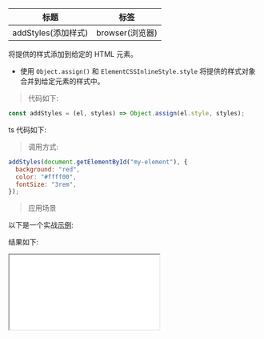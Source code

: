 | 标题                | 标签            |
| ------------------- | --------------- |
| addStyles(添加样式) | browser(浏览器) |

将提供的样式添加到给定的 HTML 元素。

- 使用 `Object.assign()` 和 `ElementCSSInlineStyle.style` 将提供的样式对象合并到给定元素的样式中。

> 代码如下:

```js
const addStyles = (el, styles) => Object.assign(el.style, styles);
```

ts 代码如下:

<div class="code-editor" data-url="codes/javascript/ts/add-styles.ts" data-language="typescript"></div>

> 调用方式:

```js
addStyles(document.getElementById("my-element"), {
  background: "red",
  color: "#ffff00",
  fontSize: "3rem",
});
```

> 应用场景

以下是一个实战<a href="codes/javascript/html/add-styles.html" target="_blank" rel="noopener noreferrer">示例</a>:

<div class="code-editor" data-url="codes/javascript/html/add-styles.html" data-language="html"></div>

结果如下:

<iframe src="codes/javascript/html/add-styles.html"></iframe>
